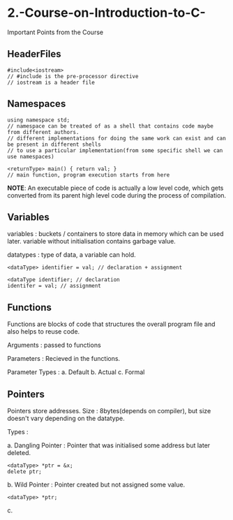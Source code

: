 # 2.-Course-on-Introduction-to-C-
Important Points from the Course

## HeaderFiles
```
#include<iostream>
// #include is the pre-processor directive
// iostream is a header file
```

## Namespaces
```
using namespace std;
// namespace can be treated of as a shell that contains code maybe from different authors.
// different implementations for doing the same work can exist and can be present in different shells
// to use a particular implementation(from some specific shell we can use namespaces)
```

```
<returnType> main() { return val; }
// main function, program execution starts from here
```

**NOTE**: An executable piece of code is actually a low level code, which gets converted from its parent high level code during the process of compilation.

## Variables
variables : buckets / containers to store data in memory which can be used later.
variable without initialisation contains garbage value.

datatypes : type of data, a variable can hold.
```
<dataType> identifier = val; // declaration + assignment
```
```
<dataType identifier; // declaration
identifer = val; // assignment
```

## Functions
Functions are blocks of code that structures the overall program file and also helps to reuse code.

Arguments : passed to functions

Parameters : Recieved in the functions.

Parameter Types : 
a. Default
b. Actual
c. Formal


## Pointers
Pointers store addresses. Size : 8bytes(depends on compiler), but size doesn't vary depending on the datatype. 

Types : 

a. Dangling Pointer : Pointer that was initialised some address but later deleted. 
   ```
   <dataType> *ptr = &x;
   delete ptr;
   ```
   
b. Wild Pointer : Pointer created but not assigned some value.
   ```
   <dataType> *ptr;
   ```
c. 
 
